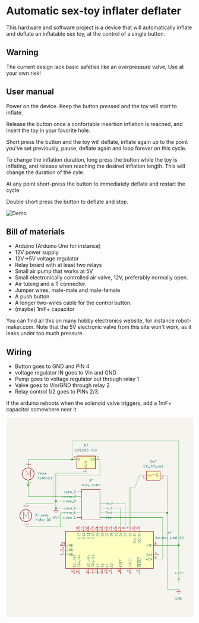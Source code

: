 Automatic sex-toy inflater deflater
===================================

This hardware and software project is a device that will automatically inflate and deflate an inflatable sex toy, at the control of a single button.


Warning
-------

The current design lack basic safeties like an overpressure valve, Use at your own risk!


User manual
-----------

Power on the device. Keep the button pressed and the toy will start to inflate.

Release the button once a confortable insertion inflation is reached, and insert the toy in your favorite hole.

Short press the button and the toy will deflate, inflate again up to the point you've set previously, pause, deflate again and loop forever on this cycle.

To change the inflation duration, long press the button while the toy is inflating, and release when reaching the desired inflation length. This will change the duration of the cyle.

At any point short-press the button to immediately deflate and restart the cycle.

Double short press the button to deflate and stop.

![Demo](medias/autopump.gif?raw=true "Demo")

Bill of materials
-----------------

- Arduino (Arduino Uno for instance)
- 12V power supply
- 12V->5V voltage regulator
- Relay board with at least two relays
- Small air pump that works at 5V
- Small electronically controlled air valve, 12V, preferably normally open.
- Air tubing and a T connector.
- Jumper wires, male-male and male-female
- A push button
- A longer two-wires cable for the control button.
- (maybe) 1mF+ capacitor

You can find all this on many hobby electronics website, for instance robot-maker.com. Note that the 5V electronic valve from this site won't work, as it leaks under too much pressure.


Wiring
------

- Button goes to GND and PIN 4
- voltage regulator IN goes to Vin and GND
- Pump goes to voltage regulator out through relay 1
- Valve goes to Vin/GND through relay 2
- Relay control 1/2 goes to PINs 2/3.

If the arduino reboots when the solenoid valve triggers, add a 1mF+ capacitor
somewhere near it.

![Wiring](medias/wiring.png?raw=true "Wiring")
